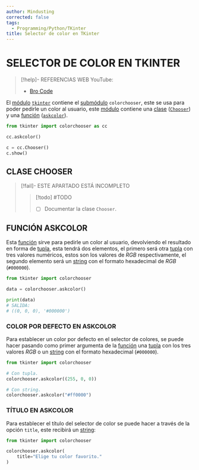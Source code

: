 ```yaml
---
author: Mindusting
corrected: false
tags:
  - Programming/Python/TKinter
title: Selector de color en TKinter
---
```


# SELECTOR DE COLOR EN TKINTER

> [!help]- REFERENCIAS WEB
> YouTube:
> - [Bro Code](https://youtu.be/LI8KQ3pjQug)

El [módulo](../py_module.md) [`tkinter`](py_tk.md) contiene el [submódulo](../py_module.md) `colorchooser`, este se usa para poder pedirle un color al usuario, este [módulo](../py_module.md) contiene una [clase](../py_class.md) ([`Chooser`](#CLASE%20CHOOSER)) y una [función](../py_function.md) ([`askcolor`](#FUNCIÓN%20ASKCOLOR)).

```python
from tkinter import colorchooser as cc

cc.askcolor()

c = cc.Chooser()
c.show()
```

## CLASE CHOOSER

> [!fail]- ESTE APARTADO ESTÁ INCOMPLETO
> > [!todo] #TODO
> > - [ ] Documentar la clase `Chooser`.

## FUNCIÓN ASKCOLOR

Esta [función](../py_function.md) sirve para pedirle un color al usuario, devolviendo el resultado en forma de [tupla](../py_tuple.md), esta tendrá dos elementos, el primero será otra [tupla](../py_tuple.md) con tres valores numéricos, estos son los valores de *RGB* respectivamente, el segundo elemento será un [string](../py_str.md) con el formato hexadecimal de *RGB* (`#000000`).

```python
from tkinter import colorchooser

data = colorchooser.askcolor()

print(data)
# SALIDA:
# ((0, 0, 0), '#000000')
```

### COLOR POR DEFECTO EN ASKCOLOR

Para establecer un color por defecto en el selector de colores, se puede hacer pasando como primer argumenta de la [función](../py_function.md) una [tupla](../py_tuple.md) con los tres valores *RGB* o un [string](../py_str.md) con el formato hexadecimal (`#000000`).

```python
from tkinter import colorchooser

# Con tupla.
colorchooser.askcolor((255, 0, 0))

# Con string.
colorchooser.askcolor("#ff0000")
```

### TÍTULO EN ASKCOLOR

Para establecer el título del selector de color se puede hacer a través de la opción `title`, este recibirá un [string](../py_str.md):

```python
from tkinter import colorchooser

colorchooser.askcolor(
    title="Elige tu color favorito."
)

```
